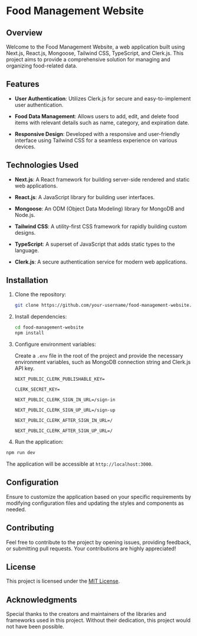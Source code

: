 # Food Management Website

## Overview

Welcome to the Food Management Website, a web application built using Next.js, React.js, Mongoose, Tailwind CSS, TypeScript, and Clerk.js. This project aims to provide a comprehensive solution for managing and organizing food-related data.

## Features

- **User Authentication**: Utilizes Clerk.js for secure and easy-to-implement user authentication.

- **Food Data Management**: Allows users to add, edit, and delete food items with relevant details such as name, category, and expiration date.

- **Responsive Design**: Developed with a responsive and user-friendly interface using Tailwind CSS for a seamless experience on various devices.

## Technologies Used

- **Next.js**: A React framework for building server-side rendered and static web applications.

- **React.js**: A JavaScript library for building user interfaces.

- **Mongoose**: An ODM (Object Data Modeling) library for MongoDB and Node.js.

- **Tailwind CSS**: A utility-first CSS framework for rapidly building custom designs.

- **TypeScript**: A superset of JavaScript that adds static types to the language.

- **Clerk.js**: A secure authentication service for modern web applications.

## Installation

1. Clone the repository:

   ```bash
   git clone https://github.com/your-username/food-management-website.git
   ```

2. Install dependencies:

   ```bash
   cd food-management-website
   npm install
   ```

3. Configure environment variables:

   Create a `.env` file in the root of the project and provide the necessary environment variables, such as MongoDB connection string and Clerk.js API key.

   ```dotenv
   NEXT_PUBLIC_CLERK_PUBLISHABLE_KEY=

   CLERK_SECRET_KEY=

   NEXT_PUBLIC_CLERK_SIGN_IN_URL=/sign-in

   NEXT_PUBLIC_CLERK_SIGN_UP_URL=/sign-up

   NEXT_PUBLIC_CLERK_AFTER_SIGN_IN_URL=/

   NEXT_PUBLIC_CLERK_AFTER_SIGN_UP_URL=/
   ```

4. Run the application:

```bash
npm run dev
```

The application will be accessible at `http://localhost:3000`.

## Configuration

Ensure to customize the application based on your specific requirements by modifying configuration files and updating the styles and components as needed.

## Contributing

Feel free to contribute to the project by opening issues, providing feedback, or submitting pull requests. Your contributions are highly appreciated!

## License

This project is licensed under the [MIT License](LICENSE).

## Acknowledgments

Special thanks to the creators and maintainers of the libraries and frameworks used in this project. Without their dedication, this project would not have been possible.
